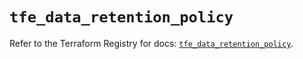 # `tfe_data_retention_policy`

Refer to the Terraform Registry for docs: [`tfe_data_retention_policy`](https://registry.terraform.io/providers/hashicorp/tfe/0.66.0/docs/resources/data_retention_policy).
